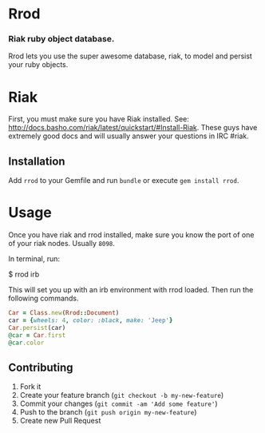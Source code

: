 # Rrod
### Riak ruby object database.
Rrod lets you use the super awesome database, riak, to model and persist your
ruby objects.

# Riak
First, you must make sure you have Riak installed. See:
http://docs.basho.com/riak/latest/quickstart/#Install-Riak.
These guys have extremely good docs 
and will usually answer your questions in IRC #riak.  

## Installation
Add `rrod` to your Gemfile and run `bundle` or execute `gem install rrod`.

# Usage
Once you have riak and rrod installed, make sure you know the port of one of your
riak nodes.  Usually `8098`.

In terminal, run:

  $ rrod irb

This will set you up with an irb environment with rrod loaded.  Then run the
following commands.

```ruby
Car = Class.new(Rrod::Document)
car = {wheels: 4, color: :black, make: 'Jeep'}
Car.persist(car)
@car = Car.first
@car.color
```

## Contributing

1. Fork it
2. Create your feature branch (`git checkout -b my-new-feature`)
3. Commit your changes (`git commit -am 'Add some feature'`)
4. Push to the branch (`git push origin my-new-feature`)
5. Create new Pull Request
